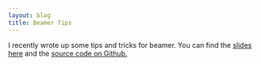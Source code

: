 ```yaml
---
layout: blog
title: Beamer Tips
---
```



I recently wrote up some tips and tricks for beamer. You can find the <a href="https://paulgp.github.io/beamer_tips.pdf">slides here</a> and the <a href="https://github.com/paulgp/beamer-tips">source code on Github.</a>
